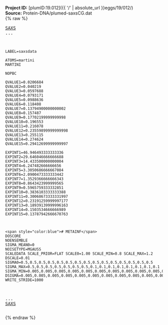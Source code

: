 **Project ID:** [plumID:19.012]({{ '/' | absolute_url }}eggs/19/012/)  
**Source:** Protein-DNA/plumed-saxsCG.dat  
{% raw %}<pre>
<a href="https://plumed.github.io/doc-master/user-doc/html/_s_a_x_s.html">SAXS</a> ...

	LABEL=saxsdata

	ATOMS=martini
	MARTINI	

	NOPBC	

	QVALUE1=0.0206684
	QVALUE2=0.040219
	QVALUE3=0.0597688
	QVALUE4=0.0793171
	QVALUE5=0.0988636
	QVALUE6=0.118408
	QVALUE7=0.13794900000000002
	QVALUE8=0.157487
	QVALUE9=0.17702199999999998
	QVALUE10=0.196553
	QVALUE11=0.216078
	QVALUE12=0.23559899999999998
	QVALUE13=0.255115
	QVALUE14=0.274624
	QVALUE15=0.29412699999999997

	EXPINT1=46.946493333333336
	EXPINT2=29.646046666666688
	EXPINT3=14.433500000000004
	EXPINT4=6.247482666666656
	EXPINT5=3.3050686666667084
	EXPINT6=2.0900473333333442
	EXPINT7=1.3529366666666343
	EXPINT8=0.8643423999999565
	EXPINT9=0.5965759333332851
	EXPINT10=0.3836103333333388
	EXPINT11=0.30068673333331997
	EXPINT12=0.23191259999997177
	EXPINT13=0.18939139999996163
	EXPINT14=0.1503534666666989
	EXPINT15=0.13787942666670763

	
	
	<span style="color:blue"># METAINF</span>
	DOSCORE
	NOENSEMBLE
	SIGMA_MEAN0=0
	NOISETYPE=MGAUSS 
	SCALEDATA SCALE_PRIOR=FLAT SCALE0=1.00 SCALE_MIN=0.8 SCALE_MAX=1.2 DSCALE=0.01
	SIGMA0=0.5,0.5,0.5,0.5,0.5,0.5,0.5,0.5,0.5,0.5,0.5,0.5,0.5,0.5,0.5
	SIGMA_MAX=0.5,0.5,0.5,0.5,0.5,0.5,0.5,0.1,0.1,0.1,0.1,0.1,0.1,0.1,0.1
	SIGMA_MIN=0.005,0.005,0.005,0.005,0.005,0.005,0.005,0.005,0.005,0.005,0.005,0.005,0.005,0.005,0.005
	DSIGMA=0.005,0.005,0.005,0.005,0.005,0.005,0.005,0.005,0.005,0.005,0.005,0.005,0.005,0.005,0.005
	WRITE_STRIDE=1000

... <a href="https://plumed.github.io/doc-master/user-doc/html/_s_a_x_s.html">SAXS</a>
</pre>{% endraw %}
